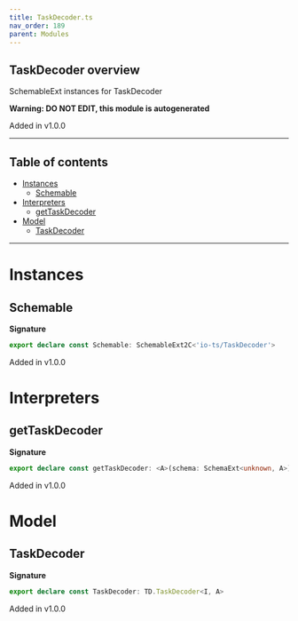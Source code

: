 ```yaml
---
title: TaskDecoder.ts
nav_order: 189
parent: Modules
---
```


## TaskDecoder overview

SchemableExt instances for TaskDecoder

**Warning: DO NOT EDIT, this module is autogenerated**

Added in v1.0.0

---

<h2 class="text-delta">Table of contents</h2>

- [Instances](#instances)
  - [Schemable](#schemable)
- [Interpreters](#interpreters)
  - [getTaskDecoder](#gettaskdecoder)
- [Model](#model)
  - [TaskDecoder](#taskdecoder)

---

# Instances

## Schemable

**Signature**

```ts
export declare const Schemable: SchemableExt2C<'io-ts/TaskDecoder'>
```

Added in v1.0.0

# Interpreters

## getTaskDecoder

**Signature**

```ts
export declare const getTaskDecoder: <A>(schema: SchemaExt<unknown, A>) => TD.TaskDecoder<unknown, A>
```

Added in v1.0.0

# Model

## TaskDecoder

**Signature**

```ts
export declare const TaskDecoder: TD.TaskDecoder<I, A>
```

Added in v1.0.0
